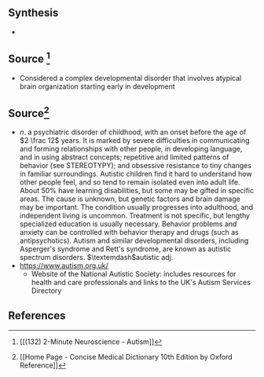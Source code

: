 ## Synthesis
- 
## Source [^1]
- Considered a complex developmental disorder that involves atypical brain organization starting early in development
## Source[^2]
- $n$. a psychiatric disorder of childhood, with an onset before the age of $2 \frac 12$ years. It is marked by severe difficulties in communicating and forming relationships with other people, in developing language, and in using abstract concepts; repetitive and limited patterns of behavior (see STEREOTYPY); and obsessive resistance to tiny changes in familiar surroundings. Autistic children find it hard to understand how other people feel, and so tend to remain isolated even into adult life. About 50\% have learning disabilities, but some may be gifted in specific areas. The cause is unknown, but genetic factors and brain damage may be important. The condition usually progresses into adulthood, and independent living is uncommon. Treatment is not specific, but lengthy specialized education is usually necessary. Behavior problems and anxiety can be controlled with behavior therapy and drugs (such as antipsychotics). Autism and similar developmental disorders, including Asperger's syndrome and Rett's syndrome, are known as autistic spectrum disorders. $\textemdash$autistic adj.
- https://www.autism.org.uk/
	- Website of the National Autistic Society: includes resources for health and care professionals and links to the UK's Autism Services Directory
## References

[^1]: [[(132) 2-Minute Neuroscience - Autism]]
[^2]: [[Home Page - Concise Medical Dictionary 10th Edition by Oxford Reference]]